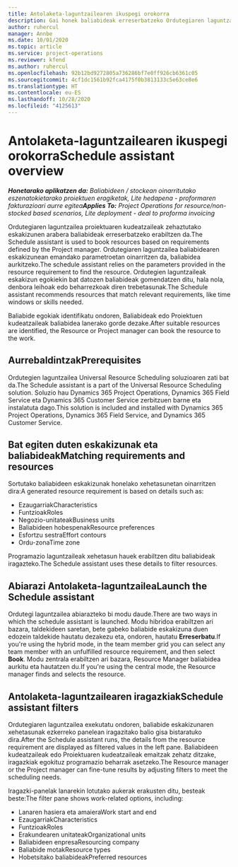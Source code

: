 ```yaml
---
title: Antolaketa-laguntzailearen ikuspegi orokorra
description: Gai honek baliabideak erreserbatzeko Ordutegiaren laguntzailearekin lan egiteari buruzko informazioa eskaintzen du.
author: ruhercul
manager: Annbe
ms.date: 10/01/2020
ms.topic: article
ms.service: project-operations
ms.reviewer: kfend
ms.author: ruhercul
ms.openlocfilehash: 92b12bd9272805a736286bf7e0ff926cb6361c05
ms.sourcegitcommit: 4cf1dc1561b92fca4175f0b3813133c5e63ce8e6
ms.translationtype: HT
ms.contentlocale: eu-ES
ms.lasthandoff: 10/28/2020
ms.locfileid: "4125613"
---
```

# <a name="schedule-assistant-overview"></a><span data-ttu-id="aae8d-103">Antolaketa-laguntzailearen ikuspegi orokorra</span><span class="sxs-lookup"><span data-stu-id="aae8d-103">Schedule assistant overview</span></span>

<span data-ttu-id="aae8d-104">_**Honetarako aplikatzen da:** Baliabideen / stockean oinarritutako eszenatokietarako proiektuen eragiketak, Lite hedapena - proformaren fakturazioari aurre egitea_</span><span class="sxs-lookup"><span data-stu-id="aae8d-104">_**Applies To:** Project Operations for resource/non-stocked based scenarios, Lite deployment - deal to proforma invoicing_</span></span>

<span data-ttu-id="aae8d-105">Ordutegiaren laguntzailea proiektuaren kudeatzaileak zehaztutako eskakizunen arabera baliabideak erreserbatzeko erabiltzen da.</span><span class="sxs-lookup"><span data-stu-id="aae8d-105">The Schedule assistant is used to book resources based on requirements defined by the Project manager.</span></span> <span data-ttu-id="aae8d-106">Ordutegiaren laguntzailea baliabidearen eskakizunean emandako parametroetan oinarritzen da, baliabidea aurkitzeko.</span><span class="sxs-lookup"><span data-stu-id="aae8d-106">The schedule assistant relies on the parameters provided in the resource requirement to find the resource.</span></span> <span data-ttu-id="aae8d-107">Ordutegien laguntzaileak eskakizun egokiekin bat datozen baliabideak gomendatzen ditu, hala nola, denbora leihoak edo beharrezkoak diren trebetasunak.</span><span class="sxs-lookup"><span data-stu-id="aae8d-107">The Schedule assistant recommends resources that match relevant requirements, like time windows or skills needed.</span></span>

<span data-ttu-id="aae8d-108">Baliabide egokiak identifikatu ondoren, Baliabideak edo Proiektuen kudeatzaileak baliabidea lanerako gorde dezake.</span><span class="sxs-lookup"><span data-stu-id="aae8d-108">After suitable resources are identified, the Resource or Project manager can book the resource to the work.</span></span>

## <a name="prerequisites"></a><span data-ttu-id="aae8d-109">Aurrebaldintzak</span><span class="sxs-lookup"><span data-stu-id="aae8d-109">Prerequisites</span></span>

<span data-ttu-id="aae8d-110">Ordutegien laguntzailea Universal Resource Scheduling soluzioaren zati bat da.</span><span class="sxs-lookup"><span data-stu-id="aae8d-110">The Schedule assistant is a part of the Universal Resource Scheduling solution.</span></span> <span data-ttu-id="aae8d-111">Soluzio hau Dynamics 365 Project Operations, Dynamics 365 Field Service eta Dynamics 365 Customer Service zerbitzuen barne eta instalatuta dago.</span><span class="sxs-lookup"><span data-stu-id="aae8d-111">This solution is included and installed with Dynamics 365 Project Operations, Dynamics 365 Field Service, and Dynamics 365 Customer Service.</span></span>

## <a name="matching-requirements-and-resources"></a><span data-ttu-id="aae8d-112">Bat egiten duten eskakizunak eta baliabideak</span><span class="sxs-lookup"><span data-stu-id="aae8d-112">Matching requirements and resources</span></span>

<span data-ttu-id="aae8d-113">Sortutako baliabideen eskakizunak honelako xehetasunetan oinarritzen dira:</span><span class="sxs-lookup"><span data-stu-id="aae8d-113">A generated resource requirement is based on details such as:</span></span>

-   <span data-ttu-id="aae8d-114">Ezaugarriak</span><span class="sxs-lookup"><span data-stu-id="aae8d-114">Characteristics</span></span>
-   <span data-ttu-id="aae8d-115">Funtzioak</span><span class="sxs-lookup"><span data-stu-id="aae8d-115">Roles</span></span>
-   <span data-ttu-id="aae8d-116">Negozio-unitateak</span><span class="sxs-lookup"><span data-stu-id="aae8d-116">Business units</span></span>
-   <span data-ttu-id="aae8d-117">Baliabideen hobespenak</span><span class="sxs-lookup"><span data-stu-id="aae8d-117">Resource preferences</span></span>
-   <span data-ttu-id="aae8d-118">Esfortzu sestra</span><span class="sxs-lookup"><span data-stu-id="aae8d-118">Effort contours</span></span>
-   <span data-ttu-id="aae8d-119">Ordu-zona</span><span class="sxs-lookup"><span data-stu-id="aae8d-119">Time zone</span></span>

<span data-ttu-id="aae8d-120">Programazio laguntzaileak xehetasun hauek erabiltzen ditu baliabideak iragazteko.</span><span class="sxs-lookup"><span data-stu-id="aae8d-120">The Schedule assistant uses these details to filter resources.</span></span>

## <a name="launch-the-schedule-assistant"></a><span data-ttu-id="aae8d-121">Abiarazi Antolaketa-laguntzailea</span><span class="sxs-lookup"><span data-stu-id="aae8d-121">Launch the Schedule assistant</span></span>

<span data-ttu-id="aae8d-122">Ordutegi laguntzailea abiarazteko bi modu daude.</span><span class="sxs-lookup"><span data-stu-id="aae8d-122">There are two ways in which the schedule assistant is launched.</span></span> <span data-ttu-id="aae8d-123">Modu hibridoa erabiltzen ari bazara, taldekideen saretan, bete gabeko baliabide eskakizuna duen edozein taldekide hautatu dezakezu eta, ondoren, hautatu **Erreserbatu**.</span><span class="sxs-lookup"><span data-stu-id="aae8d-123">If you're using the hybrid mode, in the team member grid you can select any team member with an unfulfilled resource requirement, and then select **Book**.</span></span> <span data-ttu-id="aae8d-124">Modu zentrala erabiltzen ari bazara, Resource Manager baliabidea aurkitu eta hautatzen du.</span><span class="sxs-lookup"><span data-stu-id="aae8d-124">If you're using the central mode, the Resource manager finds and selects the resource.</span></span>

## <a name="schedule-assistant-filters"></a><span data-ttu-id="aae8d-125">Antolaketa-laguntzailearen iragazkiak</span><span class="sxs-lookup"><span data-stu-id="aae8d-125">Schedule assistant filters</span></span>

<span data-ttu-id="aae8d-126">Ordutegiaren laguntzailea exekutatu ondoren, baliabide eskakizunaren xehetasunak ezkerreko panelean iragazitako balio gisa bistaratuko dira.</span><span class="sxs-lookup"><span data-stu-id="aae8d-126">After the Schedule assistant runs, the details from the resource requirement are displayed as filtered values in the left pane.</span></span> <span data-ttu-id="aae8d-127">Baliabideen kudeatzaileak edo Proiektuaren kudeatzaileak emaitzak zehatz ditzake, iragazkiak egokituz programazio beharrak asetzeko.</span><span class="sxs-lookup"><span data-stu-id="aae8d-127">The Resource manager or the Project manager can fine-tune results by adjusting filters to meet the scheduling needs.</span></span>

<span data-ttu-id="aae8d-128">Iragazki-panelak lanarekin lotutako aukerak erakusten ditu, besteak beste:</span><span class="sxs-lookup"><span data-stu-id="aae8d-128">The filter pane shows work-related options, including:</span></span>

-   <span data-ttu-id="aae8d-129">Lanaren hasiera eta amaiera</span><span class="sxs-lookup"><span data-stu-id="aae8d-129">Work start and end</span></span>
-   <span data-ttu-id="aae8d-130">Ezaugarriak</span><span class="sxs-lookup"><span data-stu-id="aae8d-130">Characteristics</span></span>
-   <span data-ttu-id="aae8d-131">Funtzioak</span><span class="sxs-lookup"><span data-stu-id="aae8d-131">Roles</span></span>
-   <span data-ttu-id="aae8d-132">Erakundearen unitateak</span><span class="sxs-lookup"><span data-stu-id="aae8d-132">Organizational units</span></span>
-   <span data-ttu-id="aae8d-133">Baliabideen enpresa</span><span class="sxs-lookup"><span data-stu-id="aae8d-133">Resourcing company</span></span>
-   <span data-ttu-id="aae8d-134">Baliabide motak</span><span class="sxs-lookup"><span data-stu-id="aae8d-134">Resource types</span></span>
-   <span data-ttu-id="aae8d-135">Hobetsitako baliabideak</span><span class="sxs-lookup"><span data-stu-id="aae8d-135">Preferred resources</span></span>
